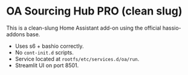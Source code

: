 # OA Sourcing Hub PRO (clean slug)

This is a clean-slung Home Assistant add-on using the official hassio-addons base.
- Uses s6 + bashio correctly.
- No `cont-init.d` scripts.
- Service located at `rootfs/etc/services.d/oa/run`.
- Streamlit UI on port 8501.
